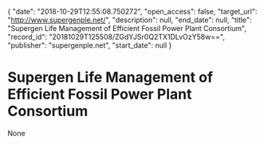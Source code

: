 {
  "date": "2018-10-29T12:55:08.750272", 
  "open_access": false, 
  "target_url": "http://www.supergenple.net/", 
  "description": null, 
  "end_date": null, 
  "title": "Supergen Life Management of Efficient Fossil Power Plant Consortium", 
  "record_id": "20181029T125508/ZGdYJSr0Q2TX1DLvOzY58w==", 
  "publisher": "supergenple.net", 
  "start_date": null
}

# Supergen Life Management of Efficient Fossil Power Plant Consortium

None